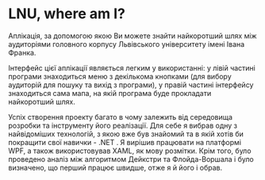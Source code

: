 # LNU, where am I?

Аплікація, за допомогою якою Ви можете знайти найкоротший шлях між аудиторіями головного корпусу Львівського університету імені Івана Франка.

Інтерфейс цієї аплікації являється легким у використанні: у лівій частині програми знаходиться меню з декількома кнопками (для вибору аудиторій для пошуку та вихід з програми), у правій частині інтерфейсу знаходиться сама мапа, на якій програма буде прокладати найкоротший шлях.

Успіх створення проекту багато в чому залежить від середовища розробки та інструменту його реалізації. Для себе я вибрав одну з найвідоміших технологій, з якою вже був знайомий та в якій хотів би покращити свої навички - .NET . Я вирішив працювати на платформі WPF, а також використовував XAML, як мову розмітки. Крім того, було проведено аналіз між алгоритмом Дейкстри та Флойда-Воршала і було визначено, що перший працює швидше, отже я й його і обрав.
